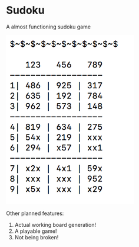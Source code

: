 # Sudoku
A almost functioning sudoku game

![image](https://github.com/Rheemster/Sudoku/blob/master/Screen%20Shot%202018-05-23%20at%201.51.51%20PM.png)

Other planned features:
1. Actual working board generation!
2. A playable game!
3. Not being broken!

